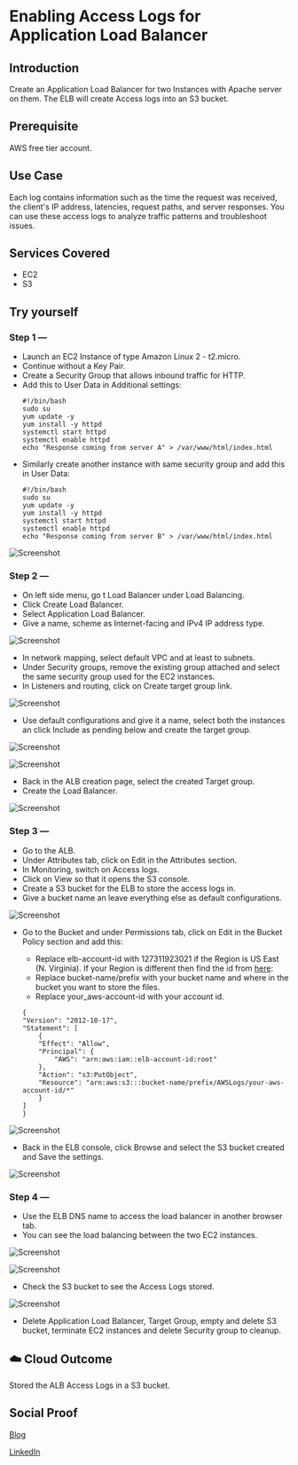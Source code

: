 # Enabling Access Logs for Application Load Balancer

## Introduction

Create an Application Load Balancer for two Instances with Apache server on them. The ELB will create Access logs into an S3 bucket.

## Prerequisite

AWS free tier account.

## Use Case

Each log contains information such as the time the request was received, the client's IP address, latencies, request paths, and server responses. You can use these access logs to analyze traffic patterns and troubleshoot issues.

## Services Covered

- EC2
- S3

## Try yourself

### Step 1 — 
- Launch an EC2 Instance of type Amazon Linux 2 - t2.micro.
- Continue without a Key Pair.
- Create a Security Group that allows inbound traffic for HTTP.
- Add this to User Data in Additional settings:
    ```
    #!/bin/bash
    sudo su
    yum update -y
    yum install -y httpd
    systemctl start httpd
    systemctl enable httpd
    echo "Response coming from server A" > /var/www/html/index.html
    ```
- Similarly create another instance with same security group and add this in User Data:
    ```
    #!/bin/bash
    sudo su
    yum update -y
    yum install -y httpd
    systemctl start httpd
    systemctl enable httpd
    echo "Response coming from server B" > /var/www/html/index.html
    ```

![Screenshot](https://github.com/aaditunni/100DaysOfCloud/blob/main/Journey/029/day29.JPG)

### Step 2 — 
- On left side menu, go t Load Balancer under Load Balancing.
- Click Create Load Balancer.
- Select Application Load Balancer.
- Give a name, scheme as Internet-facing and IPv4 IP address type.

![Screenshot](https://github.com/aaditunni/100DaysOfCloud/blob/main/Journey/029/day29.1.JPG)

- In network mapping, select default VPC and at least to subnets.
- Under Security groups, remove the existing group attached and select the same security group used for the EC2 instances.
- In Listeners and routing, click on Create target group link. 

![Screenshot](https://github.com/aaditunni/100DaysOfCloud/blob/main/Journey/029/day29.2.JPG)

- Use default configurations and give it a name, select both the instances an click Include as pending below and create the target group.

![Screenshot](https://github.com/aaditunni/100DaysOfCloud/blob/main/Journey/029/day29.3.JPG)

![Screenshot](https://github.com/aaditunni/100DaysOfCloud/blob/main/Journey/029/day29.4.JPG)

- Back in the ALB creation page, select the created Target group.
- Create the Load Balancer.

![Screenshot](https://github.com/aaditunni/100DaysOfCloud/blob/main/Journey/029/day29.5.JPG)

### Step 3 — 
- Go to the ALB.
- Under Attributes tab, click on Edit in the Attributes section.
- In Monitoring, switch on Access logs.
- Click on View so that it opens the S3 console.
- Create a S3 bucket for the ELB to store the access logs in.
- Give a bucket name an leave everything else as default configurations.

![Screenshot](https://github.com/aaditunni/100DaysOfCloud/blob/main/Journey/029/day29.6.JPG)

- Go to the Bucket and under Permissions tab, click on Edit in the Bucket Policy section and add this:
    - Replace elb-account-id with 127311923021 if the Region is US East (N. Virginia). If your Region is different then find the id from [here](https://docs.aws.amazon.com/elasticloadbalancing/latest/application/enable-access-logging.html): 
    - Replace bucket-name/prefix with your bucket name and where in the bucket you want to store the files.
    - Replace your_aws-account-id with your account id.

    ```
    {
    "Version": "2012-10-17",
    "Statement": [
        {
        "Effect": "Allow",
        "Principal": {
            "AWS": "arn:aws:iam::elb-account-id:root"
        },
        "Action": "s3:PutObject",
        "Resource": "arn:aws:s3:::bucket-name/prefix/AWSLogs/your-aws-account-id/*"
        }
    ]
    }
    ```

![Screenshot](https://github.com/aaditunni/100DaysOfCloud/blob/main/Journey/029/day29.6.5.JPG)

- Back in the ELB console, click Browse and select the S3 bucket created and Save the settings.

![Screenshot](https://github.com/aaditunni/100DaysOfCloud/blob/main/Journey/029/day29.7.JPG)

### Step 4 — 
- Use the ELB DNS name to access the load balancer in another browser tab.
- You can see the load balancing between the two EC2 instances.

![Screenshot](https://github.com/aaditunni/100DaysOfCloud/blob/main/Journey/029/day29.8.JPG)

![Screenshot](https://github.com/aaditunni/100DaysOfCloud/blob/main/Journey/029/day29.9.JPG)

- Check the S3 bucket to see the Access Logs stored.

![Screenshot](https://github.com/aaditunni/100DaysOfCloud/blob/main/Journey/029/day29.10.JPG)

- Delete Application Load Balancer, Target Group, empty and delete S3 bucket, terminate EC2 instances and delete Security group to cleanup.

## ☁️ Cloud Outcome

Stored the ALB Access Logs in a S3 bucket.

## Social Proof

[Blog](https://dev.to/aaditunni/enabling-access-logs-for-application-load-balancer-2o6l)

[LinkedIn](https://www.linkedin.com/posts/aaditunni_100daysofcloud-aws-cloud-activity-7025453863272914944-qsj_?utm_source=share&utm_medium=member_desktop)